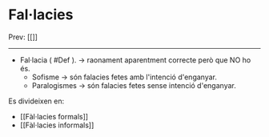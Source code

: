 # Fal·lacies
Prev: [[]]
___
- Fal·lacia ( #Def ). -> raonament aparentment correcte però que NO ho és.
	- Sofisme -> són falacies fetes amb l'intenció d'enganyar.
	- Paralogismes -> són falacies fetes sense intenció d'enganyar.

Es divideixen en:
-  [[Fàl·lacies formals]]		
-  [[Fàl·lacies informals]]
 